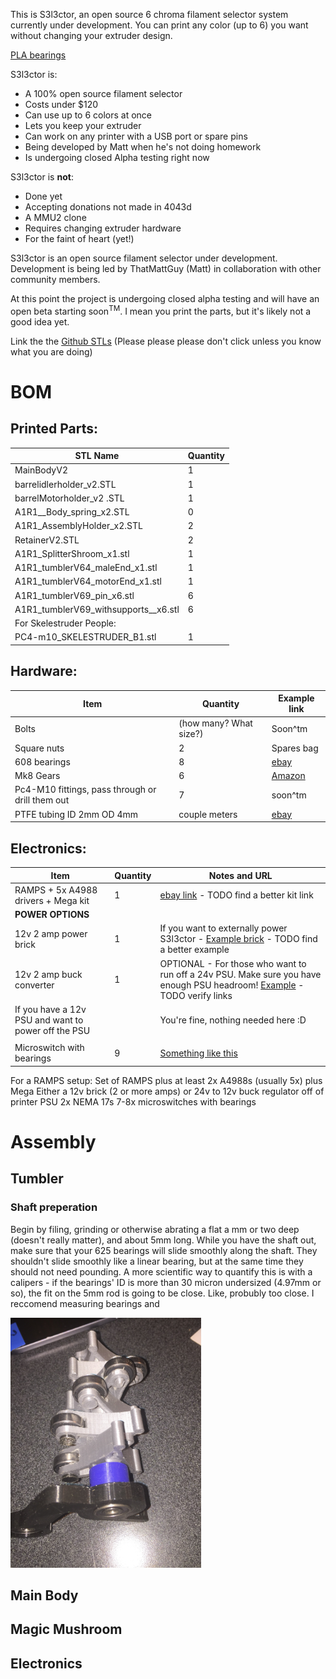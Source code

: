 This is S3l3ctor, an open source 6 chroma filament selector system currently under development. You can print any color (up to 6) you want without changing your extruder design.



[PLA bearings](PLA_bearings "wikilink")

S3l3ctor is:
* A 100% open source filament selector
* Costs under $120
* Can use up to 6 colors at once
* Lets you keep your extruder
* Can work on any printer with a USB port or spare pins
* Being developed by Matt when he's not doing homework
* Is undergoing closed Alpha testing right now

S3l3ctor is **not**:
* Done yet
* Accepting donations not made in 4043d
* A MMU2 clone
* Requires changing extruder hardware
* For the faint of heart (yet!)

S3l3ctor is an open source filament selector under development. Development is being led by ThatMattGuy (Matt) in collaboration with other community members.

At this point the project is undergoing closed alpha testing and will have an open beta starting soon<sup>TM</sup>. I mean you print the parts, but it's likely not a good idea yet.

Link the the [Github STLs](https://github.com/PrusaOwners/s3l3ctor) (Please please please don't click unless you know what you are doing)

# BOM

## Printed Parts:

| STL Name              | Quantity |
| ---- | ---- |
| MainBodyV2                               | 1 |
| barrelidlerholder_v2.STL                | 1 |
| barrelMotorholder_v2 .STL               | 1|
| A1R1__Body_spring_x2.STL             | 0|
| A1R1_AssemblyHolder_x2.STL             | 2 |
| RetainerV2.STL                           | 2 |
| A1R1_SplitterShroom_x1.stl             | 1 |
| A1R1_tumblerV64_maleEnd_x1.stl        | 1 |
| A1R1_tumblerV64_motorEnd_x1.stl       | 1 |
| A1R1_tumblerV69_pin_x6.stl            | 6 |
| A1R1_tumblerV69_withsupports__x6.stl | 6 |
| For Skelestruder People:                        | |
| PC4-m10_SKELESTRUDER_B1.stl            | 1|

## Hardware:

| Item | Quantity | Example link |                           
|---- | ---- | ----|
| Bolts | (how many? What size?) | Soon^tm |
| Square nuts | 2 | Spares bag|                                                                                               
| 608 bearings | 8 | [ebay](<https://www.ebay.com/itm/8pcs-625-2Z-625-ZZ-C3-Double-Metal-Shielded-Ball-Bearing-5x16x-5mm-US-Stock-M496/401542781331?hash=item5d7dd09993%3Ag%3Akq0AAOSwZrhacTfp&_sacat=0&_nkw=625+bearing&_from=R40&rt=nc&_trksid=p2047675.m570.l1313.TR0.TRC0.A0.H0.X625+bearin.TRS1>)  |
|Mk8 Gears| 6 | [Amazon](<https://www.amazon.com/BALITENSEN-Direct-Extruder-Reprap-Effective/dp/B07792SHML/ref=sr_1_5?ie=UTF8&qid=1533246923&sr=8-5&keywords=mk8+gear>) |
|Pc4-M10 fittings, pass through or drill them out | 7| soon^tm|
|PTFE tubing ID 2mm OD 4mm | couple meters | [ebay](<https://www.ebay.com/itm/PTFE-Bowden-Teflon-Tube-1-75-Filament-3D-printer-RepRap-Rostock-Kossel/162932641530?hash=item25ef8acefa%3Am%3Amv4vboRH9_rfasJIsMfowVw%3Asc%3AUSPSFirstClass%2194087%21US%21-1&var=462001182875&_sacat=0&_nkw=teflong+tube+3d+printer&_from=R40&rt=nc&_trksid=m570.l1313&LH_TitleDesc=0%7C0>) |

## Electronics:

| Item | Quantity | Notes and URL|
|----|----|----|
|RAMPS + 5x A4988 drivers + Mega kit | 1 | [ebay link](https://www.ebay.com/itm/3D-Printer-Kit-RAMPS-1-4-Mega2560-A4988-12864-LCD-Controller-for-Arduino-Reprap-/252181241032) - TODO find a better kit link |
|**POWER OPTIONS**|||
|12v 2 amp power brick| 1| If you want to externally power S3l3ctor - [Example brick](https://www.amazon.com/Amamax%C2%AE-Wall-Adapter-Power-Supply/dp/B00KZ2ZQE8) - TODO find a better example
|12v 2 amp buck converter| 1| OPTIONAL - For those who want to run off a 24v PSU. Make sure you have enough PSU headroom! [Example](https://www.amazon.com/Converter-Step-Down-Module-Voltage-DCCON-CPT245/dp/B00BNPYBM4) - TODO verify links
| If you have a 12v PSU and want to power off the PSU| |You're fine, nothing needed here :D |
||||
| Microswitch with bearings | 9| [Something like this](https://www.google.com/url?sa=i&rct=j&q=&esrc=s&source=images&cd=&cad=rja&uact=8&ved=2ahUKEwjel62xqpDdAhVqwVQKHV7hCeEQjhx6BAgBEAM&url=https%3A%2F%2Fwww.ebay.com%2Fitm%2F10Pcs-Micro-Roller-Lever-Arm-Open-Close-Limit-Switch-KW12-3-PCB-Microswitch-MYAL-%2F221982152794&psig=AOvVaw2WRzgkcSNxDZ9WlTds0HjS&ust=1535565761090100)


For a RAMPS setup: Set of RAMPS plus at least 2x A4988s (usually 5x) plus Mega Either a 12v brick (2 or more amps) or 24v to 12v buck regulator off of printer PSU 2x NEMA 17s 7-8x microswitches with bearings

# Assembly

## Tumbler

### Shaft preperation

Begin by filing, grinding or otherwise abrating a flat a mm or two deep (doesn't really matter), and about 5mm long. While you have the shaft out, make sure that your 625 bearings will slide smoothly along the shaft. They shouldn't slide smoothly like a linear bearing, but at the same time they should not need pounding. A more scientific way to quantify this is with a calipers - if the bearings' ID is more than 30 micron undersized (4.97mm or so), the fit on the 5mm rod is going to be close. Like, probubly too close. I reccomend measuring bearings and 

<img src="images/AssembledTumbler.JPG" title="AssembledTumbler.JPG" alt="AssembledTumbler.JPG" height="400" />

## Main Body

## Magic Mushroom

## Electronics
